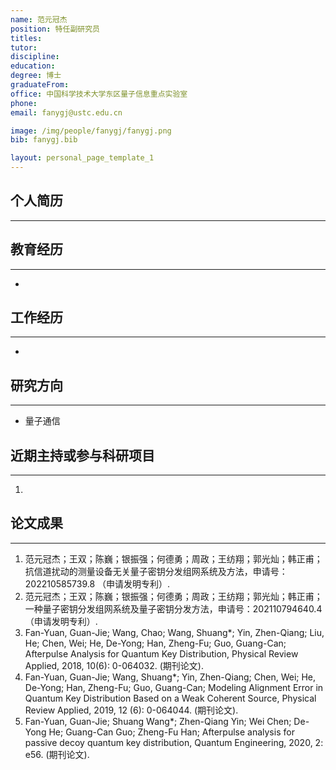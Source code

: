 ```yaml
---
name: 范元冠杰
position: 特任副研究员
titles: 
tutor: 
discipline: 
education: 
degree: 博士
graduateFrom: 
office: 中国科学技术大学东区量子信息重点实验室
phone: 
email: fanygj@ustc.edu.cn

image: /img/people/fanygj/fanygj.png
bib: fanygj.bib

layout: personal_page_template_1
---
```


## 个人简历
--------------


## 教育经历
--------------
* 

## 工作经历
--------------
* 

## 研究方向
--------------
* 量子通信

## 近期主持或参与科研项目
--------------
1. 

## 论文成果
---------
1. 范元冠杰；王双；陈巍；银振强；何德勇；周政；王纺翔；郭光灿；韩正甫；抗信道扰动的测量设备无关量子密钥分发组网系统及方法，申请号：202210585739.8 （申请发明专利）.
2. 范元冠杰；王双；陈巍；银振强；何德勇；周政；王纺翔；郭光灿；韩正甫；一种量子密钥分发组网系统及量子密钥分发方法，申请号：202110794640.4 （申请发明专利）.
3. Fan-Yuan, Guan-Jie; Wang, Chao; Wang, Shuang*; Yin, Zhen-Qiang; Liu, He; Chen, Wei; He, De-Yong; Han, Zheng-Fu; Guo, Guang-Can; Afterpulse Analysis for Quantum Key Distribution, Physical Review Applied, 2018, 10(6): 0-064032. (期刊论文).
4. Fan-Yuan, Guan-Jie; Wang, Shuang*; Yin, Zhen-Qiang; Chen, Wei; He, De-Yong; Han, Zheng-Fu; Guo, Guang-Can; Modeling Alignment Error in Quantum Key Distribution Based on a Weak Coherent Source, Physical Review Applied, 2019, 12 (6): 0-064044. (期刊论文).
5. Fan-Yuan, Guan-Jie; Shuang Wang*; Zhen-Qiang Yin; Wei Chen; De-Yong He; Guang-Can Guo; Zheng-Fu Han; Afterpulse analysis for passive decoy quantum key distribution, Quantum Engineering, 2020, 2: e56. (期刊论文).
